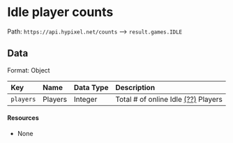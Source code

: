 # Idle player counts
Path: `https://api.hypixel.net/counts` --> `result.games.IDLE`

## Data
Format: Object

|Key|Name|Data Type|Description|
|:-|:-|:-|:-|
|`players`|Players|Integer|Total # of online Idle [(??)](https://github.com/Mysterium422/Hypixel-Api-Docs/blob/main/NeedsHelp.md) Players|

#### Resources
- None